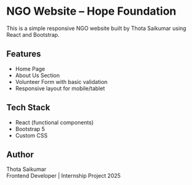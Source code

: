 # NGO Website – Hope Foundation

This is a simple responsive NGO website built by Thota Saikumar using React and Bootstrap.

## Features
- Home Page
- About Us Section
- Volunteer Form with basic validation
- Responsive layout for mobile/tablet

## Tech Stack
- React (functional components)
- Bootstrap 5
- Custom CSS

## Author
Thota Saikumar  
Frontend Developer | Internship Project 2025
